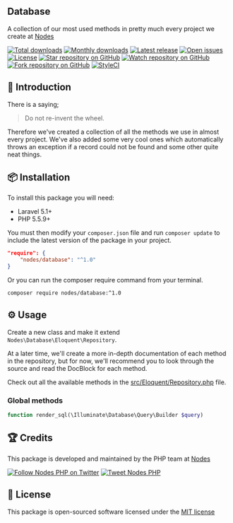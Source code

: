 ## Database

A collection of our most used methods in pretty much every project we create at [Nodes](http://nodesagency.com)

[![Total downloads](https://img.shields.io/packagist/dt/nodes/database.svg)](https://packagist.org/packages/nodes/database)
[![Monthly downloads](https://img.shields.io/packagist/dm/nodes/database.svg)](https://packagist.org/packages/nodes/database)
[![Latest release](https://img.shields.io/packagist/v/nodes/database.svg)](https://packagist.org/packages/nodes/database)
[![Open issues](https://img.shields.io/github/issues/nodes-php/database.svg)](https://github.com/nodes-php/database/issues)
[![License](https://img.shields.io/packagist/l/nodes/database.svg)](https://packagist.org/packages/nodes/database)
[![Star repository on GitHub](https://img.shields.io/github/stars/nodes-php/database.svg?style=social&label=Star)](https://github.com/nodes-php/database/stargazers)
[![Watch repository on GitHub](https://img.shields.io/github/watchers/nodes-php/database.svg?style=social&label=Watch)](https://github.com/nodes-php/database/watchers)
[![Fork repository on GitHub](https://img.shields.io/github/forks/nodes-php/database.svg?style=social&label=Fork)](https://github.com/nodes-php/database/network)
[![StyleCI](https://styleci.io/repos/49194368/shield)](https://styleci.io/repos/49194368)

## 📝 Introduction

There is a saying;

> Do not re-invent the wheel.

Therefore we've created a collection of all the methods we use in almost every project. We've also added some very cool ones which automatically throws
an exception if a record could not be found and some other quite neat things.

## 📦 Installation
To install this package you will need:

* Laravel 5.1+
* PHP 5.5.9+

You must then modify your `composer.json` file and run `composer update` to include the latest version of the package in your project.

```json
"require": {
    "nodes/database": "^1.0"
}
```

Or you can run the composer require command from your terminal.

```bash
composer require nodes/database:^1.0
```

## ⚙ Usage

Create a new class and make it extend `Nodes\Database\Eloquent\Repository`.

At a later time, we'll create a more in-depth documentation of each method in the repository,
but for now, we'll recommend you to look through the source and read the DocBlock for each method.

Check out all the available methods in the [src/Eloquent/Repository.php](https://github.com/nodes-php/database/blob/master/src/Eloquent/Repository.php) file.

### Global methods

```php
function render_sql(\Illuminate\Database\Query\Builder $query)
```

## 🏆 Credits

This package is developed and maintained by the PHP team at [Nodes](http://nodesagency.com)

[![Follow Nodes PHP on Twitter](https://img.shields.io/twitter/follow/nodesphp.svg?style=social)](https://twitter.com/nodesphp) [![Tweet Nodes PHP](https://img.shields.io/twitter/url/http/nodesphp.svg?style=social)](https://twitter.com/nodesphp)

## 📄 License

This package is open-sourced software licensed under the [MIT license](http://opensource.org/licenses/MIT)

